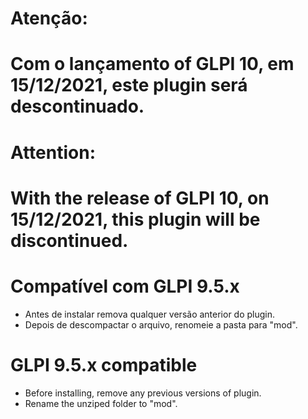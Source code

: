 # Atenção: 
# Com o lançamento of GLPI 10, em 15/12/2021, este plugin será descontinuado.

# Attention:
# With the release of GLPI 10, on 15/12/2021, this plugin will be discontinued. 


# Compatível com GLPI 9.5.x

- Antes de instalar remova qualquer versão anterior do plugin.
- Depois de descompactar o arquivo, renomeie a pasta para "mod".

#  GLPI 9.5.x compatible

- Before installing, remove any previous versions of plugin.
- Rename the unziped folder to "mod".

